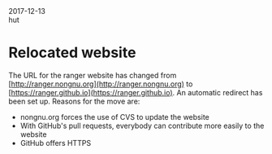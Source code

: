 <div class="metadata date">2017-12-13</div>
<div class="metadata author">hut</div>

# Relocated website

The URL for the ranger website has changed from [http://ranger.nongnu.org](http://ranger.nongnu.org) to [https://ranger.github.io](https://ranger.github.io).  An automatic redirect has been set up.  Reasons for the move are:

* nongnu.org forces the use of CVS to update the website
* With GitHub's pull requests, everybody can contribute more easily to the website
* GitHub offers HTTPS
